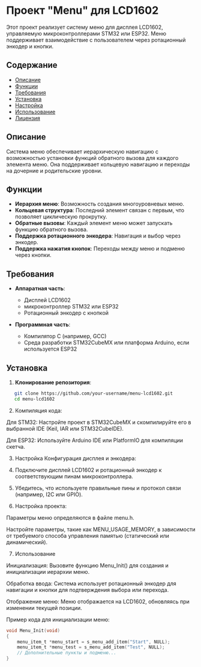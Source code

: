 # Проект "Menu" для LCD1602

Этот проект реализует систему меню для дисплея LCD1602, управляемую микроконтроллерами STM32 или ESP32. Меню поддерживает взаимодействие с пользователем через ротационный энкодер и кнопки.

## Содержание

- [Описание](#описание)
- [Функции](#функции)
- [Требования](#требования)
- [Установка](#установка)
- [Настройка](#настройка)
- [Использование](#использование)
- [Лицензия](#лицензия)

## Описание

Система меню обеспечивает иерархическую навигацию с возможностью установки функций обратного вызова для каждого элемента меню. Она поддерживает кольцевую навигацию и переходы на дочерние и родительские уровни.

## Функции

- **Иерархия меню**: Возможность создания многоуровневых меню.
- **Кольцевая структура**: Последний элемент связан с первым, что позволяет циклическую прокрутку.
- **Обратные вызовы**: Каждый элемент меню может запускать функцию обратного вызова.
- **Поддержка ротационного энкодера**: Навигация и выбор через энкодер.
- **Поддержка нажатия кнопок**: Переходы между меню и подменю через кнопки.

## Требования

- **Аппаратная часть**:
  - Дисплей LCD1602
  - микроконтроллер STM32 или ESP32
  - Ротационный энкодер с кнопкой

- **Программная часть**:
  - Компилятор C (например, GCC)
  - Среда разработки STM32CubeMX или платформа Arduino, если используется ESP32

## Установка

1. **Клонирование репозитория**:
```bash
   git clone https://github.com/your-username/menu-lcd1602.git
   cd menu-lcd1602
```
2. Компиляция кода:

Для STM32: Настройте проект в STM32CubeMX и скомпилируйте его в выбранной IDE (Keil, IAR или STM32CubeIDE).

Для ESP32: Используйте Arduino IDE или PlatformIO для компиляции скетча.

3. Настройка
Конфигурация дисплея и энкодера:

4. Подключите дисплей LCD1602 и ротационный энкодер к соответствующим пинам микроконтроллера.

5. Убедитесь, что используете правильные пины и протокол связи (например, I2C или GPIO).

6. Настройка проекта:

Параметры меню определяются в файле menu.h.

Настройте параметры, такие как MENU_USAGE_MEMORY, в зависимости от требуемого способа управления памятью (статический или динамический).

7. Использование

Инициализация: Вызовите функцию Menu_Init() для создания и инициализации иерархии меню.

Обработка ввода: Система использует ротационный энкодер для навигации и кнопки для подтверждения выбора или перехода.

Отображение меню: Меню отображается на LCD1602, обновляясь при изменении текущей позиции.

Пример кода для инициализации меню:

```c
void Menu_Init(void)
{
    menu_item_t *menu_start = s_menu_add_item("Start", NULL);
    menu_item_t *menu_test = s_menu_add_item("Test", NULL);
    // Дополнительные пункты и подменю...
}
```


